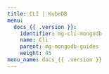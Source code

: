 ```yaml
---
title: CLI | KubeDB
menu:
  docs_{{ .version }}:
    identifier: mg-cli-mongodb
    name: Cli
    parent: mg-mongodb-guides
    weight: 45
menu_name: docs_{{ .version }}
---
```


